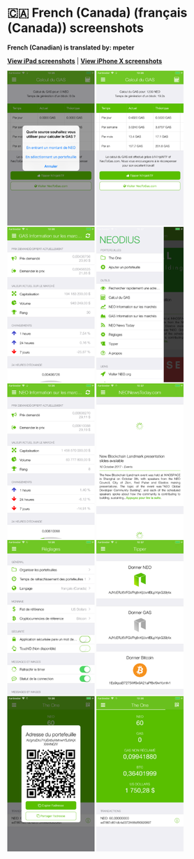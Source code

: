 # 🇨🇦 French (Canada) (français (Canada)) screenshots

**French (Canadian) is translated by: mpeter**

[**View iPad screenshots**](../iPad/french-canada-screenshots.md) | [**View iPhone X screenshots**](../iPhone%20X/french-canada-screenshots.md)

<img src="screen-gas-calculation-options.png" width="200" alt="Calcul du GAS - Choisissez une méthode"> <img src="screen-gas-calculation.png" width="200" alt="Calcul du GAS"> <img src="screen-gas-market-info.png" width="200" alt="GAS Information sur les marchés"> <img src="screen-menu.png" width="200" alt="Neodius"> <img src="screen-neo-market-info.png" width="200" alt="NEO Information sur les marchés"> <img src="screen-neo-news-today.png" width="200" alt="NEO News Today"> <img src="screen-settings.png" width="200" alt="Réglages"> <img src="screen-tip-jar.png" width="200" alt="Tipper"> <img src="screen-wallet-qr-code.png" width="200" alt="Portefeuilles actuels - Partager l'adresse"> <img src="screen-wallet.png" width="200" alt="Portefeuilles actuels">
